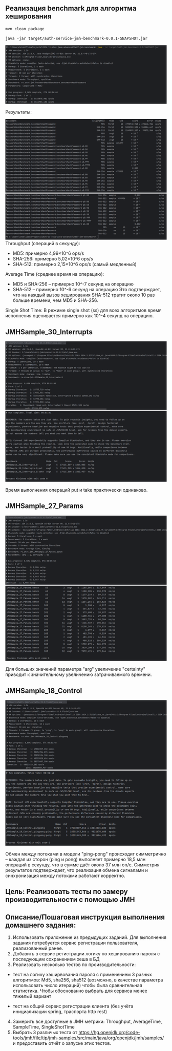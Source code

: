 ## Реализация benchmark для алгоритма хеширования

```console 
mvn clean package
```

```console 
java -jar target/auth-service-jmh-benchmark-0.0.1-SNAPSHOT.jar
```
![run_hash_benchmarks.png](src/main/resources/run_hash_benchmarks.png)

Результаты:

![results_hash_benchmarks.png](src/main/resources/results_hash_benchmarks.png)
![results_hash_benchmarks_2.png](src/main/resources/results_hash_benchmarks_2.png)
Throughput (операций в секунду):

- MD5: примерно 4,99×10^6 ops/s
- SHA-256: примерно 5,02×10^6 ops/s
- SHA-512: примерно 2,15×10^6 ops/s (самый медленный)

Average Time (среднее время на операцию):

- MD5 и SHA-256 – примерно 10^-7 секунд на операцию
- SHA-512 – примерно 10^-6 секунд на операцию
Это подтверждает, что на каждый вызов хеширования SHA-512 тратит около 10 раз больше времени, чем MD5 и SHA-256.

Single Shot Time:
В режиме single shot (ss) для всех алгоритмов время исполнения оценивается примерно как 10^-4 секунд на операцию.

## JMHSample_30_Interrupts
![test1_1.png](src/main/resources/test1_1.png)
![test1_2.png](src/main/resources/test1_2.png)

Время выполнения операций put и take практически одинаково.

## JMHSample_27_Params
![test2_1.png](src/main/resources/test2_1.png)
![test2_2.png](src/main/resources/test2_2.png)

Для больших значений параметра "arg" увеличение "certainty" приводит
к значительному увеличению затрачиваемого времени.

## JMHSample_18_Control
![test3_1.png](src/main/resources/test3_1.png)
![test3_2.png](src/main/resources/test3_2.png)

Обмен между потоками в модели "ping-pong" происходит симметрично –
каждая из сторон (ping и pong) выполняет примерно 18,5 млн операций в секунду,
что в сумме даёт около 37 млн оп/с. Симметрия результатов подтверждает,
что реализация обмена сигналами и синхронизация между потоками работают корректно.

## Цель: Реализовать тесты по замеру производительности с помощью JMH

## Описание/Пошаговая инструкция выполнения домашнего задания:

1. Использовать приложение из предыдущих заданий.
Для выполнения задания потребуется сервис регистрации пользователя, реализованный ранее.
2. Добавить в сервис регистрации логику по хешированию пароля с 
последующим сохранением хеша в БД
3. Реализовать несколько тестов по производительности:
- тест на логику хэширвования пароля с применением 3 разных алгоритмов:
Md5, sha256, sha512 (возможно, в качестве параметра использовать число итераций) 
чтобы была сравнительная статистика. Чтобы обоснованно выбрать для сервиса менее
тяжелый вариант 
* тест на общий сервис регистрации клиента (без учёта инициализации spring, траспорта http rest)
4. Замерить все доступные в JMH метрики: Throughput, AverageTime, SampleTime, SingleShotTime
5. Выбрать 3 различых теста от https://hg.openjdk.org/code-tools/jmh/file/tip/jmh-samples/src/main/java/org/openjdk/jmh/samples/ и предоставить отчёт о запуске этих тестов.